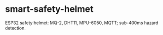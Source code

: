 # smart-safety-helmet
ESP32 safety helmet: MQ-2, DHT11, MPU-6050, MQTT; sub-400ms hazard detection.
